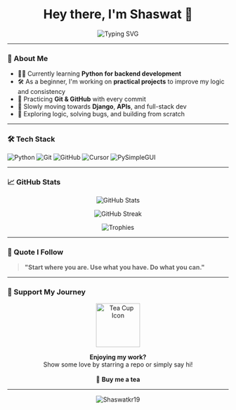 <h1 align="center">Hey there, I'm Shaswat 👋</h1>

<p align="center">
  <img src="https://readme-typing-svg.demolab.com?font=Fira+Code&size=22&duration=2500&pause=1200&color=F75C7E&center=true&vCenter=true&width=600&lines=Aspiring+Backend+Developer;Building+Projects+Daily;Practicing+Python+%2B+GitHub;Let's+Build+Something+Awesome!" alt="Typing SVG" />
</p>

---

### 🧠 About Me

- 🧑‍💻 Currently learning **Python for backend development**
- 🛠️ As a beginner, I'm working on **practical projects** to improve my logic and consistency
- 🔁 Practicing **Git & GitHub** with every commit
- 🚀 Slowly moving towards **Django**, **APIs**, and full-stack dev
- 🧩 Exploring logic, solving bugs, and building from scratch

---

### 🛠️ Tech Stack

![Python](https://img.shields.io/badge/-Python-3776AB?style=for-the-badge&logo=python&logoColor=white)
![Git](https://img.shields.io/badge/-Git-F05032?style=for-the-badge&logo=git&logoColor=white)
![GitHub](https://img.shields.io/badge/-GitHub-181717?style=for-the-badge&logo=github&logoColor=white)
![Cursor](https://img.shields.io/badge/-Cursor-3C3C3C?style=for-the-badge&logo=visualstudiocode&logoColor=white)
![PySimpleGUI](https://img.shields.io/badge/-PySimpleGUI-blue?style=for-the-badge)

---

### 📈 GitHub Stats

<p align="center">
  <img src="https://github-readme-stats.vercel.app/api?username=Shaswatkr19&show_icons=true&theme=radical" alt="GitHub Stats" />
</p>

<p align="center">
  <img src="https://github-readme-streak-stats.herokuapp.com/?user=Shaswatkr19&theme=radical" alt="GitHub Streak" />
</p>

<p align="center">
  <img src="https://github-profile-trophy.vercel.app/?username=Shaswatkr19&theme=radical&margin-w=10&margin-h=10" alt="Trophies" />
</p>

---

### 📍 Quote I Follow

> **"Start where you are. Use what you have. Do what you can."**

---

### 💖 Support My Journey

<p align="center">
  <img src="https://cdn-icons-png.flaticon.com/512/924/924514.png" width="100" alt="Tea Cup Icon" />
</p>

<p align="center">
  <b>Enjoying my work?</b><br>
  Show some love by starring a repo or simply say hi!<br><br>
  🍵 <b>Buy me a tea</b>
</p>

---

<p align="center">
  <img src="https://komarev.com/ghpvc/?username=Shaswatkr19&label=Profile+Views&color=blueviolet&style=flat" alt="Shaswatkr19" />
</p>
